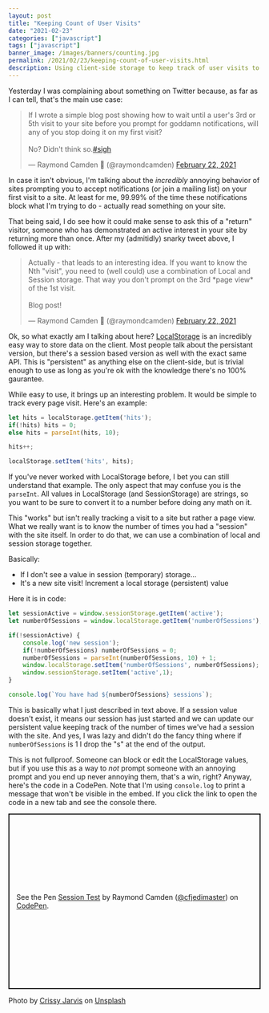 ```yaml
---
layout: post
title: "Keeping Count of User Visits"
date: "2021-02-23"
categories: ["javascript"]
tags: ["javascript"]
banner_image: /images/banners/counting.jpg
permalink: /2021/02/23/keeping-count-of-user-visits.html
description: Using client-side storage to keep track of user visits to a site.
---
```


Yesterday I was complaining about something on Twitter because, as far as I can tell, that's the main use case:

<blockquote class="twitter-tweet" data-theme="dark"><p lang="en" dir="ltr">If I wrote a simple blog post showing how to wait until a user&#39;s 3rd or 5th visit to your site before you prompt for goddamn notifications, will any of you stop doing it on my first visit?<br><br>No? Didn&#39;t think so.<a href="https://twitter.com/hashtag/sigh?src=hash&amp;ref_src=twsrc%5Etfw">#sigh</a></p>&mdash; Raymond Camden 🥑 (@raymondcamden) <a href="https://twitter.com/raymondcamden/status/1363986645423329280?ref_src=twsrc%5Etfw">February 22, 2021</a></blockquote> <script async src="https://platform.twitter.com/widgets.js" charset="utf-8"></script>

In case it isn't obvious, I'm talking about the *incredibly* annoying behavior of sites prompting you to accept notifications (or join a mailing list) on your first visit to a site. At least for me, 99.99% of the time these notifications block what I'm trying to do - actually read something on your site.

That being said, I do see how it could make sense to ask this of a "return" visitor, someone who has demonstrated an active interest in your site by returning more than once. After my (admitidly) snarky tweet above, I followed it up with:

<blockquote class="twitter-tweet" data-conversation="none" data-theme="dark"><p lang="en" dir="ltr">Actually - that leads to an interesting idea. If you want to know the Nth &quot;visit&quot;, you need to (well could) use a combination of Local and Session storage. That way you don&#39;t prompt on the 3rd *page view* of the 1st visit.<br><br>Blog post!</p>&mdash; Raymond Camden 🥑 (@raymondcamden) <a href="https://twitter.com/raymondcamden/status/1363987743353704449?ref_src=twsrc%5Etfw">February 22, 2021</a></blockquote> <script async src="https://platform.twitter.com/widgets.js" charset="utf-8"></script>

Ok, so what exactly am I talking about here? [LocalStorage](https://developer.mozilla.org/en-US/docs/Web/API/Storage) is an incredibly easy way to store data on the client. Most people talk about the persistant version, but there's a session based version as well with the exact same API. This is "persistent" as anything else on the client-side, but is trivial enough to use as long as you're ok with the knowledge there's no 100% gaurantee. 

While easy to use, it brings up an interesting problem. It would be simple to track every page visit. Here's an example:

```js
let hits = localStorage.getItem('hits');
if(!hits) hits = 0;
else hits = parseInt(hits, 10);

hits++;

localStorage.setItem('hits', hits);
```

If you've never worked with LocalStorage before, I bet you can still understand that example. The only aspect that may confuse you is the `parseInt`. All values in LocalStorage (and SessionStorage) are strings, so you want to be sure to convert it to a number before doing any math on it.

This "works" but isn't really tracking a visit to a site but rather a page view. What we really want is to know the number of times you had a "session" with the site itself. In order to do that, we can use a combination of local and session storage together.

Basically:

* If I don't see a value in session (temporary) storage...
* It's a new site visit! Increment a local storage (persistent) value

Here it is in code:

```js
let sessionActive = window.sessionStorage.getItem('active');
let numberOfSessions = window.localStorage.getItem('numberOfSessions');

if(!sessionActive) {
	console.log('new session');
	if(!numberOfSessions) numberOfSessions = 0;
	numberOfSessions = parseInt(numberOfSessions, 10) + 1;
	window.localStorage.setItem('numberOfSessions', numberOfSessions);
	window.sessionStorage.setItem('active',1);
}

console.log(`You have had ${numberOfSessions} sessions`);
```

This is basically what I just described in text above. If a session value doesn't exist, it means our session has just started and we can update our persistent value keeping track of the number of times we've had a session with the site. And yes, I was lazy and didn't do the fancy thing where if `numberOfSessions` is 1 I drop the "s" at the end of the output. 

This is not fullproof. Someone can block or edit the LocalStorage values, but if you use this as a way to *not* prompt someone with an annoying prompt and you end up never annoying them, that's a win, right? Anyway, here's the code in a CodePen. Note that I'm using `console.log` to print a message that won't be visible in the embed. If you click the link to open the code in a new tab and see the console there.

<p class="codepen" data-height="350" data-theme-id="dark" data-default-tab="js" data-user="cfjedimaster" data-slug-hash="poNdrVp" style="height: 350px; box-sizing: border-box; display: flex; align-items: center; justify-content: center; border: 2px solid; margin: 1em 0; padding: 1em;" data-pen-title="Session Test">
  <span>See the Pen <a href="https://codepen.io/cfjedimaster/pen/poNdrVp">
  Session Test</a> by Raymond Camden (<a href="https://codepen.io/cfjedimaster">@cfjedimaster</a>)
  on <a href="https://codepen.io">CodePen</a>.</span>
</p>
<script async src="https://cpwebassets.codepen.io/assets/embed/ei.js"></script>

<span>Photo by <a href="https://unsplash.com/@crissyjarvis?utm_source=unsplash&amp;utm_medium=referral&amp;utm_content=creditCopyText">Crissy Jarvis</a> on <a href="https://unsplash.com/s/photos/counting?utm_source=unsplash&amp;utm_medium=referral&amp;utm_content=creditCopyText">Unsplash</a></span>